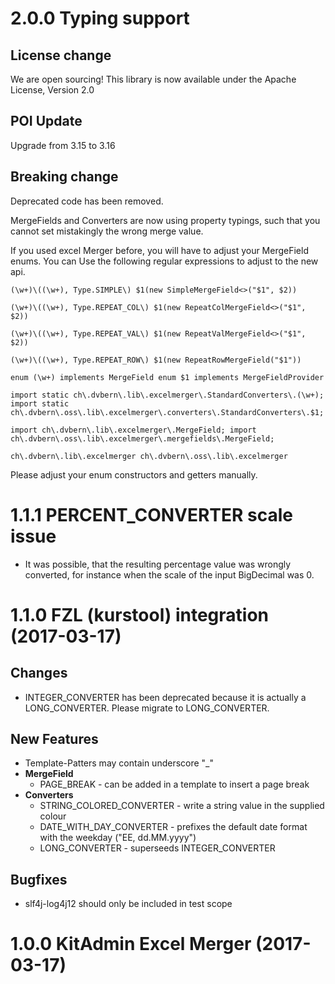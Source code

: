 # 2.0.0 Typing support

## License change
We are open sourcing! This library is now available under the Apache License, Version 2.0 

## POI Update
Upgrade from 3.15 to 3.16

## Breaking change
Deprecated code has been removed.

MergeFields and Converters are now using property typings, such that you cannot set mistakingly
the wrong merge value.

If you used excel Merger before, you will have to adjust your MergeField enums. 
You can Use the following regular expressions to adjust to the new api.

``
(\w+)\((\w+), Type.SIMPLE\)
$1(new SimpleMergeField<>("$1", $2))
``

``
(\w+)\((\w+), Type.REPEAT_COL\)
$1(new RepeatColMergeField<>("$1", $2))
``

``
(\w+)\((\w+), Type.REPEAT_VAL\)
$1(new RepeatValMergeField<>("$1", $2))
``

``
(\w+)\((\w+), Type.REPEAT_ROW\)
$1(new RepeatRowMergeField("$1"))
``

``
enum (\w+) implements MergeField
enum $1 implements MergeFieldProvider
``

``
import static ch\.dvbern\.lib\.excelmerger\.StandardConverters\.(\w+);
import static ch\.dvbern\.oss\.lib\.excelmerger\.converters\.StandardConverters\.$1;
``

``
import ch\.dvbern\.lib\.excelmerger\.MergeField;
import ch\.dvbern\.oss\.lib\.excelmerger\.mergefields\.MergeField;
``

``
ch\.dvbern\.lib\.excelmerger
ch\.dvbern\.oss\.lib\.excelmerger
``

Please adjust your enum constructors and getters manually.

# 1.1.1 PERCENT_CONVERTER scale issue
- It was possible, that the resulting percentage value was wrongly converted, for
instance when the scale of the input BigDecimal was 0.

# 1.1.0 FZL (kurstool) integration (2017-03-17)
  
## Changes
- INTEGER_CONVERTER has been deprecated because it is actually a LONG_CONVERTER. 
Please migrate to LONG_CONVERTER.

## New Features
- Template-Patters may contain underscore "_"
- **MergeField** 
  - PAGE_BREAK - can be added in a template to insert a page break
- **Converters**
  - STRING_COLORED_CONVERTER - write a string value in the supplied colour
  - DATE_WITH_DAY_CONVERTER - prefixes the default date format with the weekday ("EE, dd.MM.yyyy")
  - LONG_CONVERTER - superseeds INTEGER_CONVERTER
  
## Bugfixes
- slf4j-log4j12 should only be included in test scope

# 1.0.0 KitAdmin Excel Merger (2017-03-17)
